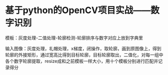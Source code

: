 # 基于python的OpenCV项目实战——数字识别

模板：灰度处理-二值处理-轮廓检测-轮廓排序与数字对应上放到字典里

输入图像：灰度处理，礼帽处理，x梯度，闭操作，取轮廓，画到原图像上，得到轮廓的外接矩形，通过宽高比得到目标轮廓，目标轮廓取出，二值化，对每一组中各个数字轮廓提取，resize成和之前模板一样大小，用十个模板分别进行匹配并记录得分   

